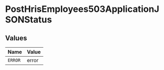 # PostHrisEmployees503ApplicationJSONStatus


## Values

| Name    | Value   |
| ------- | ------- |
| `ERROR` | error   |